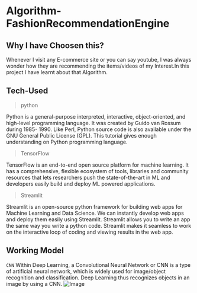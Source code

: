 # Algorithm-FashionRecommendationEngine
## Why I have Choosen this?
Whenever I visit any E-commerce site or you can say youtube, I was always wonder how they are recommending the items/videos of my Interest.In this project I have learnt about that Algorithm.
## Tech-Used
>python

Python is a general-purpose interpreted, interactive, object-oriented, and high-level programming language. It was created by Guido van Rossum during 1985- 1990. Like Perl, Python source code is also available under the GNU General Public License (GPL). This tutorial gives enough understanding on Python programming language.
>TensorFlow

TensorFlow is an end-to-end open source platform for machine learning. It has a comprehensive, flexible ecosystem of tools, libraries and community resources that lets researchers push the state-of-the-art in ML and developers easily build and deploy ML powered applications.
>Streamlit

Streamlit is an open-source python framework for building web apps for Machine Learning and Data Science. We can instantly develop web apps and deploy them easily using Streamlit. Streamlit allows you to write an app the same way you write a python code. Streamlit makes it seamless to work on the interactive loop of coding and viewing results in the web app.
## Working Model
`CNN`
Within Deep Learning, a Convolutional Neural Network or CNN is a type of artificial neural network, which is widely used for image/object recognition and classification. Deep Learning thus recognizes objects in an image by using a CNN.
![Image]()
